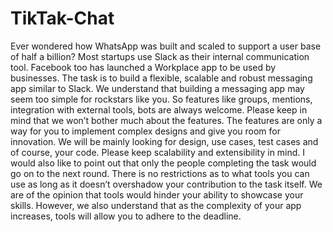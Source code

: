 # TikTak-Chat
Ever wondered how WhatsApp was built and scaled to support a user base of half a billion?
Most startups use Slack as their internal communication tool. Facebook too has launched a
Workplace app to be used by businesses.
The task is to build a flexible, scalable and robust messaging app similar to Slack. We
understand that building a messaging app may seem too simple for rockstars like you. So
features like groups, mentions, integration with external tools, bots are always welcome. Please
keep in mind that we won’t bother much about the features. The features are only a way for you
to implement complex designs and give you room for innovation.
We will be mainly looking for design, use cases, test cases and of course, your code. Please
keep scalability and extensibility in mind.
I would also like to point out that only the people completing the task would go on to the next
round.
There is no restrictions as to what tools you can use as long as it doesn’t overshadow your
contribution to the task itself. We are of the opinion that tools would hinder your ability to
showcase your skills. However, we also understand that as the complexity of your app
increases, tools will allow you to adhere to the deadline.
